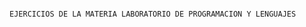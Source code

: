                                                                       EJERCICIOS DE LA MATERIA LABORATORIO DE PROGRAMACION Y LENGUAJES 
